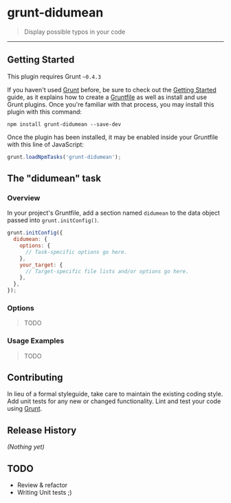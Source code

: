 # grunt-didumean

> Display possible typos in your code

* * *

## Getting Started
This plugin requires Grunt `~0.4.3`

If you haven't used [Grunt](http://gruntjs.com/) before, be sure to check out the [Getting Started](http://gruntjs.com/getting-started) guide, as it explains how to create a [Gruntfile](http://gruntjs.com/sample-gruntfile) as well as install and use Grunt plugins. Once you're familiar with that process, you may install this plugin with this command:

```shell
npm install grunt-didumean --save-dev
```

Once the plugin has been installed, it may be enabled inside your Gruntfile with this line of JavaScript:

```js
grunt.loadNpmTasks('grunt-didumean');
```

## The "didumean" task

### Overview
In your project's Gruntfile, add a section named `didumean` to the data object passed into `grunt.initConfig()`.

```js
grunt.initConfig({
  didumean: {
    options: {
      // Task-specific options go here.
    },
    your_target: {
      // Target-specific file lists and/or options go here.
    },
  },
});
```

### Options

> TODO

### Usage Examples

> TODO

## Contributing
In lieu of a formal styleguide, take care to maintain the existing coding style. Add unit tests for any new or changed functionality. Lint and test your code using [Grunt](http://gruntjs.com/).

## Release History
_(Nothing yet)_

## TODO

* Review & refactor
* Writing Unit tests ;)
